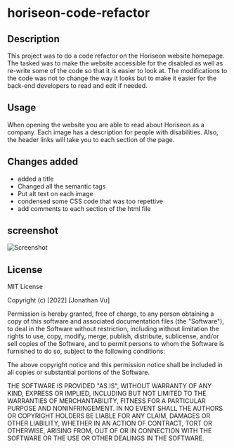 # horiseon-code-refactor

## Description 
This project was to do a code refactor on the Horiseon website homepage. The tasked was to make the website accessible for the disabled as well as re-write some of the code so that it is easier to look at. The modifications to the code was not to change the way it looks but to make it easier for the back-end developers to read and edit if needed.

## Usage
When opening the website you are able to read about Horiseon as a company. Each image has a description for people with disabilities. Also, the header links will take you to each section of the page.

## Changes added 
* added a title
* Changed all the semantic tags
* Put alt text on each image
* condensed some CSS code that was too repettive
* add comments to each section of the html file

## screenshot
![Screenshot](C:\Users\Ricem\code\code-refactor-2\Develop\assets\images\screenshot.png) 


## License
MIT License

Copyright (c) [2022] [Jonathan Vu]

Permission is hereby granted, free of charge, to any person obtaining a copy
of this software and associated documentation files (the "Software"), to deal
in the Software without restriction, including without limitation the rights
to use, copy, modify, merge, publish, distribute, sublicense, and/or sell
copies of the Software, and to permit persons to whom the Software is
furnished to do so, subject to the following conditions:

The above copyright notice and this permission notice shall be included in all
copies or substantial portions of the Software.

THE SOFTWARE IS PROVIDED "AS IS", WITHOUT WARRANTY OF ANY KIND, EXPRESS OR
IMPLIED, INCLUDING BUT NOT LIMITED TO THE WARRANTIES OF MERCHANTABILITY,
FITNESS FOR A PARTICULAR PURPOSE AND NONINFRINGEMENT. IN NO EVENT SHALL THE
AUTHORS OR COPYRIGHT HOLDERS BE LIABLE FOR ANY CLAIM, DAMAGES OR OTHER
LIABILITY, WHETHER IN AN ACTION OF CONTRACT, TORT OR OTHERWISE, ARISING FROM,
OUT OF OR IN CONNECTION WITH THE SOFTWARE OR THE USE OR OTHER DEALINGS IN THE
SOFTWARE.